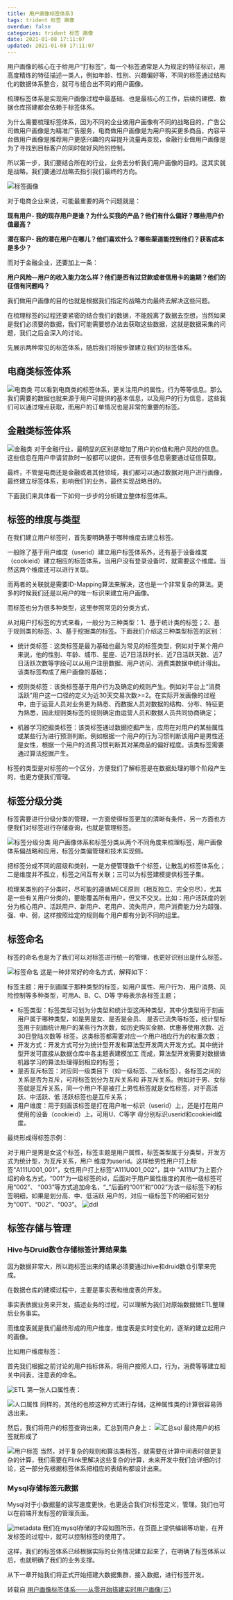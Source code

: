 ```yaml
---
title: 用户画像标签体系3
tags: trident 标签 画像
overdue: false
categories: trident 标签 画像
date: 2021-01-08 17:11:07
updated: 2021-01-08 17:11:07
---
```

 用户画像的核心在于给用户“打标签”，每一个标签通常是人为规定的特征标识，用高度精炼的特征描述一类人，例如年龄、性别、兴趣偏好等，不同的标签通过结构化的数据体系整合，就可与组合出不同的用户画像。

​ 梳理标签体系是实现用户画像过程中最基础、也是最核心的工作，后续的建模、数据仓库搭建都会依赖于标签体系。

​ 为什么需要梳理标签体系，因为不同的企业做用户画像有不同的战略目的，广告公司做用户画像是为精准广告服务，电商做用户画像是为用户购买更多商品，内容平台做用户画像是推荐用户更感兴趣的内容提升流量再变现，金融行业做用户画像是为了寻找到目标客户的同时做好风险的控制。

​ 所以第一步，我们要结合所在的行业，业务去分析我们用户画像的目的。这其实就是战略，我们要通过战略去指引我们最终的方向。

![标签画像](/image/用户画像标签体系1-1610100155452.png)

对于电商企业来说，可能最重要的两个问题就是：

**现有用户- 我的现存用户是谁？为什么买我的产品？他们有什么偏好？哪些用户价值最高？**

**潜在客户- 我的潜在用户在哪儿？他们喜欢什么？哪些渠道能找到他们？获客成本是多少？**

而对于金融企业，还要加上一条：

**用户风险—用户的收入能力怎么样？他们是否有过贷款或者信用卡的逾期？他们的征信有问题吗？**

我们做用户画像的目的也就是根据我们指定的战略方向最终去解决这些问题。

在梳理标签的过程还要紧密的结合我们的数据，不能脱离了数据去空想，当然如果是我们必须要的数据，我们可能需要想办法去获取这些数据，这就是数据采集的问题，我们之后会深入的讨论。

先展示两种常见的标签体系，随后我们将按步骤建立我们的标签体系。

## 电商类标签体系
![电商类](/image/用户画像标签体系1-1610100324696.png)
可以看到电商类的标签体系，更关注用户的属性，行为等等信息。那么我们需要的数据也就来源于用户可提供的基本信息，以及用户的行为信息，这些我们可以通过埋点获取，而用户的订单情况也是非常的重要的标签。

## 金融类标签体系
![金融类](/image/用户画像标签体系1-1610100346329.png)
对于金融行业，最明显的区别是增加了用户的价值和用户风险的信息。这些信息在用户申请贷款时一般都可以提供，还有很多信息需要通过征信获取。

最终，不管是电商还是金融或者其他领域，我们都可以通过数据对用户进行画像，最终建立标签体系，影响我们的业务，最终实现战略目的。

下面我们来具体看一下如何一步步的分析建立整体标签体系。

## 标签的维度与类型
在我们建立用户标签时，首先要明确基于哪种维度去建立标签。

一般除了基于用户维度（userid）建立用户标签体系外，还有基于设备维度（cookieid）建立相应的标签体系，当用户没有登录设备时，就需要这个维度。当然这两个维度还可以进行关联。

而两者的关联就是需要ID-Mapping算法来解决，这也是一个非常复杂的算法。更多的时候我们还是以用户的唯一标识来建立用户画像。

而标签也分为很多种类型，这里参照常见的分类方式，

从对用户打标签的方式来看，一般分为三种类型：1、基于统计类的标签；2、基于规则类的标签、3、基于挖掘类的标签。下面我们介绍这三种类型标签的区别：

+ 统计类标签：这类标签是最为基础也最为常见的标签类型，例如对于某个用户来说，他的性别、年龄、城市、星座、近7日活跃时长、近7日活跃天数、近7日活跃次数等字段可以从用户注册数据、用户访问、消费类数据中统计得出。该类标签构成了用户画像的基础；

+ 规则类标签：该类标签基于用户行为及确定的规则产生。例如对平台上“消费活跃”用户这一口径的定义为近30天交易次数>=2。在实际开发画像的过程中，由于运营人员对业务更为熟悉、而数据人员对数据的结构、分布、特征更为熟悉，因此规则类标签的规则确定由运营人员和数据人员共同协商确定；

+ 机器学习挖掘类标签：该类标签通过数据挖掘产生，应用在对用户的某些属性或某些行为进行预测判断。例如根据一个用户的行为习惯判断该用户是男性还是女性，根据一个用户的消费习惯判断其对某商品的偏好程度。该类标签需要通过算法挖掘产生。

标签的类型是对标签的一个区分，方便我们了解标签是在数据处理的哪个阶段产生的，也更方便我们管理。

## 标签分级分类
标签需要进行分级分类的管理，一方面使得标签更加的清晰有条件，另一方面也方便我们对标签进行存储查询，也就是管理标签。

![标签分级分类](/image/用户画像标签体系1-1610100447523.png)
用户画像体系和标签分类从两个不同角度来梳理标签，用户画像体系偏战略和应用，标签分类偏管理和技术实现侧。

把标签分成不同的层级和类别，一是方便管理数千个标签，让散乱的标签体系化；二是维度并不孤立，标签之间互有关联；三可以为标签建模提供标签子集。

梳理某类别的子分类时，尽可能的遵循MECE原则（相互独立、完全穷尽），尤其是一些有关用户分类的，要能覆盖所有用户，但又不交叉。比如：用户活跃度的划分为核心用户、活跃用户、新用户、老用户、流失用户，用户消费能力分为超强、强、中、弱，这样按照给定的规则每个用户都有分到不同的组里。

## 标签命名
标签的命名也是为了我们可以对标签进行统一的管理，也更好识别出是什么标签。

![标签命名](/image/用户画像标签体系1-1610100479337.png)
这是一种非常好的命名方式，解释如下：

标签主题：用于刻画属于那种类型的标签，如用户属性、用户行为、用户消费、风险控制等多种类型，可用A、B、C、D等
字母表示各标签主题；
+ 标签类型：标签类型可划为分类型和统计型这两种类型，其中分类型用于刻画用户属于哪种类型，如是男是女、是否是会员、
是否已流失等标签，统计型标签用于刻画统计用户的某些行为次数，如历史购买金额、优惠券使用次数、近30日登陆次数等
标签，这类标签都需要对应一个用户相应行为的权重次数；
+ 开发方式：开发方式可分为统计型开发和算法型开发两大开发方式。其中统计型开发可直接从数据仓库中各主题表建模加工
而成，算法型开发需要对数据做机器学习的算法处理得到相应的标签；
+ 是否互斥标签：对应同一级类目下（如一级标签、二级标签），各标签之间的关系是否为互斥，可将标签划分为互斥关系和
非互斥关系。例如对于男、女标签就是互斥关系，同一个用户不是被打上男性标签就是女性标签，对于高活跃、中活跃、低
活跃标签也是互斥关系；
+ 用户维度：用于刻画该标签是打在用户唯一标识（userid）上，还是打在用户使用的设备（cookieid）上。可用U、C等字
母分别标识userid和cookieid维度。

最终形成得标签示例：

对于用户是男是女这个标签，标签主题是用户属性，标签类型属于分类型，开发方式为统计型，为互斥关系，用户
维度为userid。这样给男性用户打上标签“A111U001_001”，女性用户打上标签“A111U001_002”，其中
“A111U”为上面介绍的命名方式，“001”为一级标签的id，后面对于用户属性维度的其他一级标签可用“002”、
“003”等方式追加命名，“_”后面的“001”和“002”为该一级标签下的标签明细，如果是划分高、中、低活跃
用户的，对应一级标签下的明细可划分为“001”、“002”、“003”。
![ddl](/image/用户画像标签体系1-1610100518466.png)

## 标签存储与管理
### Hive与Druid数仓存储标签计算结果集
因为数据非常大，所以跑标签出来的结果必须要通过hive和druid数仓引擎来完成。

在数据仓库的建模过程中，主要是事实表和维度表的开发。

事实表依据业务来开发，描述业务的过程，可以理解为我们对原始数据做ETL整理后业务事实。

而维度表就是我们最终形成的用户维度，维度表是实时变化的，逐渐的建立起用户的画像。

比如用户维度标签：

首先我们根据之前讨论的用户指标体系，将用户按照人口，行为，消费等等建立相关中间表，注意表的命名。

![ETL](/image/用户画像标签体系1-1610100559561.png)
第一张人口属性表：

![人口属性](/image/用户画像标签体系1-1610100569781.png)
同样的，其他的也按这种方式进行存储，这种属性类的计算很容易筛选出来。

然后，我们将用户的标签查询出来，汇总到用户身上：
![汇总sql](/image/用户画像标签体系1-1610100589257.png)
最终用户的标签就形成了

![用户标签](/image/用户画像标签体系1-1610100608905.png)
当然，对于复杂的规则和算法类标签，就需要在计算中间表时做更复杂的计算，我们需要在Flink里解决这些复杂的计算，未来开发中我们会详细的讨论，这一部分先根据标签体系把相应的表结构都设计出来。

### Mysql存储标签元数据
Mysql对于小数据量的读写速度更快，也更适合我们对标签定义，管理。我们也可以在前端开发标签的管理页面。

![metadata](/image/用户画像标签体系1-1610100632944.png)
我们在mysql存储的字段如图所示，在页面上提供编辑等功能，在开发标签的过程中，就可以控制标签的使用了。

这样，我们的标签体系已经根据实际的业务情况建立起来了，在明确了标签体系以后，也就明确了我们的业务支撑。

从下一章开始我们将正式开始搭建大数据集群，接入数据，进行标签开发。



转载自 [用户画像标签体系——从零开始搭建实时用户画像(三)](https://www.cnblogs.com/tree1123/p/12979172.html)